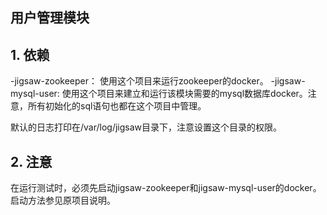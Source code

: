 ## 用户管理模块

## 1. 依赖

-jigsaw-zookeeper： 使用这个项目来运行zookeeper的docker。
-jigsaw-mysql-user: 使用这个项目来建立和运行该模块需要的mysql数据库docker。注意，所有初始化的sql语句也都在这个项目中管理。 

默认的日志打印在/var/log/jigsaw目录下，注意设置这个目录的权限。 

## 2. 注意
在运行测试时，必须先启动jigsaw-zookeeper和jigsaw-mysql-user的docker。 启动方法参见原项目说明。 
